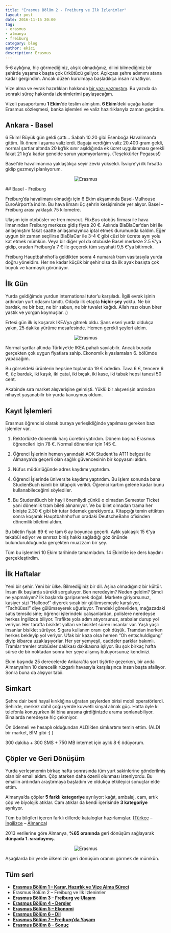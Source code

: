 ```yaml
---
title: "Erasmus Bölüm 2 - Freiburg ve İlk İzlenimler"
layout: post
date: 2016-11-15 20:00
tag:
- erasmus
- almanya
- freiburg
category: blog
author: ekici
description: Erasmus
---
```


5-6 aylığına, hiç görmediğiniz, alışık olmadığınız, dilini bilmediğiniz bir şehirde yaşamak başta çok ürkütücü geliyor. Açıkçası şehre adımımı atana kadar gergindim. Ancak düzen kurulmaya başladıkça insan rahatlıyor.

Vize alma ve evrak hazırlıkları hakkında [bir yazı yazmıştım](http://burakekici.com/erasmus-bolum-1/). Bu yazıda da sonraki süreç hakkında izlenimlerimi paylaşacağım.

Vizeli pasaportumu **1 Ekim**‘de teslim almıştım. **6 Ekim**‘deki uçağa kadar Erasmus sözleşmesi, banka işlemleri ve valiz hazırlıklarıyla zaman geçirdim.


## Ankara - Basel

6 Ekim! Büyük gün geldi çattı… Sabah 10.20 gibi Esenboğa Havalimanı’a gittim. İlk önemli aşama valizlerdi. Bagaja verdiğim valiz 20.400 gram geldi, normal şartlar altında 20 kg’lık sınır aşıldığında ek ücret uygulanması gerekli fakat 21 kg’a kadar genelde sorun yapmıyorlarmış. (Teşekkürler Pegasus!)

Basel’de havalimanına yaklaştıkça seyir zevki yükseldi. İsviçre’yi ilk fırsatta gidip gezmeyi planlıyorum.

<p align="center">
  <img src="../assets/images/2016/erasmus/basel.jpg" alt="Erasmus"/>
</p>


## Basel - Freiburg

Freiburg’da havalimanı olmadığı için 6 Ekim akşamında Basel-Mulhouse EuroAirport’a indim. Bu hava limanı üç şehrin kesişiminde yer alıyor. Basel – Freiburg arası yaklaşık 75 kilometre.

Ulaşım için otobüsler ve tren mevcut. FlixBus otobüs firması ile hava limanından Freiburg merkeze gidiş fiyatı 20 €.
Aslında BlaBlaCar’dan biri ile anlaşmıştım fakat saatte anlaşamayınca iptal etmek durumunda kaldım. Eğer uygun bir zaman seçilirse BlaBlaCar ile 3-4 € gibi cüzi bir ücrete aynı yolu kat etmek mümkün.
Veya bir diğer yol da otobüsle Basel merkeze 2.5 €’ya gidip, oradan Freiburg’a 7 € ile geçerek tüm seyahati 9,5 €’ya bitirmek.

Freiburg Hauptbahnhof’a geldikten sonra 4 numaralı tram vasıtasıyla yurda doğru yöneldim. Her ne kadar küçük bir şehir olsa da ilk ayak basışta çok büyük ve karmaşık görünüyor.

## İlk Gün 

Yurda geldiğimde yurdun international tutor’u karşıladı. İlgili evrak işinin ardından yurt odasını tanıttı. Odada ilk etapta **hiçbir şey** yoktu. Ne bir bardak, ne bir bez, ne bir sabun, ne bir tuvalet kağıdı. Allah razı olsun birer yastık ve yorgan koymuşlar. :)

Ertesi gün ilk iş koşarak IKEA’ya gitmek oldu. Şans eseri yurda oldukça yakın, 25 dakika yürüme mesafesinde. Hemen gerekli şeyleri aldım.

<p align="center">
  <img src="../assets/images/2016/erasmus/freiburg-ikea.jpg" alt="Erasmus"/>
</p>

Normal şartlar altında Türkiye’de IKEA pahalı sayılabilir. Ancak burada gerçekten çok uygun fiyatlara sahip. Ekonomik kıyaslamaları 6. bölümde yapacağım.

Bu görseldeki ürünlerin hepsine toplamda 19 € ödedim. Tava 6 €, tencere 6 €, üç bardak, iki kaşık, iki çatal, iki bıçak, iki kase, iki tabak hepsi tanesi 50 cent.

Akabinde sıra market alışverişine gelmişti. Yüklü bir alışverişin ardından nihayet yaşanabilir bir yurda kavuşmuş oldum.

## Kayıt İşlemleri

Erasmus öğrencisi olarak buraya yerleşildiğinde yapılması gereken bazı işlemler var.

1. Rektörlükte dönemlik harç ücretini yatırdım. Dönem başına Erasmus öğrencileri için 78 €. Normal dönemler için 145 €.

2. Öğrenci İşlerinin hemen yanındaki AOK Student’ta AT11 belgesi ile Almanya’da geçerli olan sağlık güvencesinin bir kopyasını aldım.

3. Nüfus müdürlüğünde adres kaydımı yaptırdım.

4. Öğrenci İşlerinde üniversite kaydımı yaptırdım. Bu işlem sonunda bana StudienBuch isimli bir kitapçık verildi. Öğrenci kartım gelene kadar bunu kullanabileceğimi söylediler.

5. Bu StudentBuch bir hayli önemliydi çünkü o olmadan Semester Ticket yani dönemlik tram bileti alınamıyor. Ve bu bilet olmadan trama her binişte 2.30 € gibi bir tutar ödemek gerekiyordu. Kitapçığı temin ettikten sonra koşarak Hauptbahnhof’un oradaki DeutscheBahn ofisinden dönemlik biletimi aldım.

Bu biletin fiyatı 89 € ve tam 6 ay boyunca geçerli. Aylık yaklaşık 15 €’ya tekabül ediyor ve sınırsız biniş hakkı sağladığı göz önünde bulundurulduğunda gerçekten muazzam bir şey.

Tüm bu işlemleri 10 Ekim tarihinde tamamladım. 14 Ekim’de ise ders kaydını gerçekleştirdim.

## İlk Haftalar

Yeni bir şehir. Yeni bir ülke. Bilmediğiniz bir dil. Aşina olmadığınız bir kültür. İnsan ilk başlarda sürekli sorguluyor. Ben neredeyim? Neden geldim? Şimdi ne yapmalıyım? İlk başlarda garipsemek doğal. Markete giriyorsunuz, kasiyer sizi “Hallooo!” diyerek sıcak bir gülümsemeyle karşılıyor, “Tschüüss!” diye gülümseyerek uğurluyor. Trendeki görevliden, mağazadaki satış temsilcisine; öğrenci işlerindeki çalışanlardan, polislere neredeyse herkes İngilizce biliyor. Trafikte yola adım atıyorsunuz, arabalar durup yol veriyor. Her tarafta bisiklet yolları ve bisiklet süren insanlar var. Yaşlı yaşlı insanlar bisiklet sürüyor. Sigara kullanım oranı çok düşük. Tramdan inerken herkes bekleyip yol veriyor. Ufak bir kaza olsa hemen “Oh entschuldigung” diyip kibarca uzaklaşıyorlar. Her yer yemyeşil, caddeler parklar bakımlı. Tramlar trenler otobüsler dakikası dakikasına işliyor. Bu şok birkaç hafta sürse de bir noktadan sonra her şeye alışmış buluyorsunuz kendinizi.

Ekim başında 25 derecelerde Ankara’da şort tişörtle gezerken, bir anda Almanya’nın 10 derecelik rüzgarlı havasıyla karşılaşınca insan başta afallıyor. Sonra buna da alışıyor tabii.

## Simkart

Şehre dair beni hayal kırıklığına uğratan şeylerden birisi mobil operatörlerdi. Şehirde, merkez dahil çoğu yerde kuvvetli sinyal almak güç. Hatta öyle ki telefonla konuşurken iki bina arasına girdiğinizde arama sonlanabiliyor. Binalarda neredeyse hiç çekmiyor.

Ön ödemeli ve hesaplı olduğundan ALDI’den simkartımı temin ettim. (ALDI bir market, BİM gibi :) )

300 dakika + 300 SMS + 750 MB internet için aylık 8 € ödüyorum.

## Çöpler ve Geri Dönüşüm

Yurda yerleşmemin birkaç hafta sonrasında tüm yurt sakinlerine gönderilmiş olan bir email aldım. Çöp atarken daha özenli olunması isteniyordu. Bu emailin ardından araştırmaya başladım ve oldukça etkileyici sonuçlar elde ettim.

Almanya’da çöpler **5 farklı kategoriye** ayrılıyor: kağıt, ambalaj, cam, artık çöp ve biyolojik atıklar. Cam atıklar da kendi içerisinde **3 kategoriye** ayrılıyor.

Tüm bu bilgileri içeren farklı dillerde kataloglar hazırlamışlar. ([Türkçe][1] – [İngilizce][2] – [Almanca][3])

2013 verilerine göre Almanya, **%65 oranında** geri dönüşüm sağlayarak **dünyada 1. sıradaymış**.

<p align="center">
  <img src="../assets/images/2016/erasmus/freiburg-recycling-2013.jpg" alt="Erasmus"/>
</p>

Aşağılarda bir yerde ülkemizin geri dönüşüm oranını görmek de mümkün.

## Tüm seri

- **[Erasmus Bölüm 1 – Karar, Hazırlık ve Vize Alma Süreci](http://burakekici.com/erasmus-bolum-1)**
- Erasmus Bölüm 2 – Freiburg ve İlk İzlenimler
- **[Erasmus Bölüm 3 – Freiburg ve Ulaşım](http://burakekici.com/erasmus-bolum-3)**
- **[Erasmus Bölüm 4 – Dersler](http://burakekici.com/erasmus-bolum-4)**
- **[Erasmus Bölüm 5 – Ekonomi](http://burakekici.com/erasmus-bolum-5)**
- **[Erasmus Bölüm 6 – Dil](http://burakekici.com/erasmus-bolum-6)**
- **[Erasmus Bölüm 7 – Freiburg’da Yaşam](http://burakekici.com/erasmus-bolum-7)**
- **[Erasmus Bölüm 8 – Sonuç](http://burakekici.com/erasmus-bolum-7)**



[1]: http://www.abfallwirtschaft-freiburg.de/de/private_haushalte/pdf_online/Abfallsortierung_2015_tu_web.pdf
[2]: http://www.abfallwirtschaft-freiburg.de/de/private_haushalte/pdf_online/Abfallsortierung_2015_en_web.pdf
[3]: http://www.abfallwirtschaft-freiburg.de/de/private_haushalte/pdf_online/Abfallsortierung_2015_dt_web.pdf
